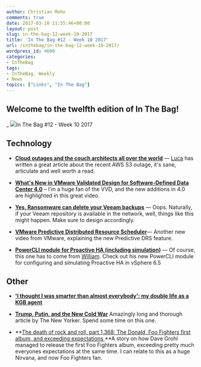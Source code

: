 ```yaml
---
author: Christian Mohn
comments: true
date: 2017-03-10 11:55:46+00:00
layout: post
slug: in-the-bag-12-week-10-2017
title: 'In The Bag #12 - Week 10 2017'
url: /inthebag/in-the-bag-12-week-10-2017/
wordpress_id: 4600
categories:
- InTheBag
tags:
- InTheBag. Weekly
- News
topics: ["Links", "In The Bag"]
---
```


## Welcome to the twelfth edition of In The Bag!
_
[![](/img/joao-rocha-219808-644x429.jpg)](https://unsplash.com/@joaoplrocha)In The Bag #12 - Week 10 2017

<!--more-->



## Technology






  * [**Cloud outages and the couch architects all over the world**](http://www.virtualtothecore.com/en/cloud-outages-and-the-couch-architects-all-over-the-world/) — [Luca](http://twitter.com/dellock6) has written a great article about the recent AWS S3 outage, it's sane, articulate and well worth a read.


  * [**What's New in VMware Validated Design for Software-Defined Data Center 4.0**](https://www.youtube.com/watch?v=U01POpwnzlo&feature=youtu.be) – I'm a huge fan of the VVD, and the new additions in 4.0 are highlighted in this great video.


  * [**Yes, Ransomware can delete your Veeam backups**](https://forums.veeam.com/veeam-backup-replication-f2/yes-ransomware-can-delete-your-veeam-backups-t41500.html#.WL3satRok_4.twitter) — 
Oops. Naturally, if your Veeam repository is available in the network, well, things like this might happen. Make sure to design accordingly.


  * [**VMware Predictive Distributed Resource Scheduler**](https://www.youtube.com/watch?v=lQmnKgJhUJs&feature=youtu.be)— Another new video from VMware, explaining the new Predictive DRS feature.


  * [**PowerCLI module for Proactive HA (including simulation)**](http://www.virtuallyghetto.com/2017/03/powercli-module-for-proactive-ha-including-simulation.html) — Of course, this one has to come from [William](https://twitter.com/lamw). Check out his new PowerCLI module for configuring and simulating Proactive HA in vSphere 6.5


## Other


  * [**'I thought I was smarter than almost everybody': my double life as a KGB agent**](https://www.theguardian.com/world/2017/feb/11/thought-smarter-everybody-kgb-spy-jack-barsky)


  * [**Trump, Putin, and the New Cold War**](http://www.newyorker.com/magazine/2017/03/06/trump-putin-and-the-new-cold-war)
Amazingly long and thorough article by The New Yorker. Spend some time on this one.


  * **[The death of rock and roll, part 1,368: The Donald, Foo Fighters first album, and exceeding expectations
](http://nicktyrone.com/foo-fighters-first-album-moment-pop-culture-worth-holding-onto/)**A story on how Dave Grohl managed to release the first Foo Fighters album, exceeding pretty much everyones expectations at the same time. I can relate to this as a huge Nirvana, and now Foo Fighters fan.

